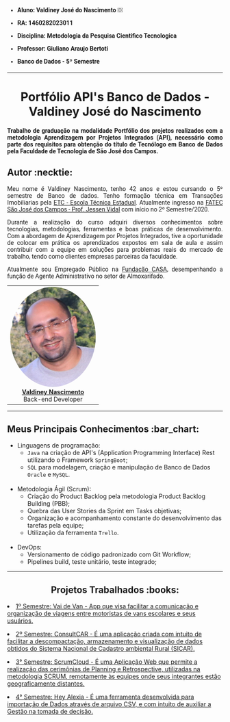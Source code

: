 <html>
<body>

 <h4 style="font-family:roboto;">
  
 - Aluno: Valdiney José do Nascimento :man_student:
 - RA: 1460282023011

 - Disciplina: Metodologia da Pesquisa Cientifico Tecnologica
 - Professor: Giuliano Araujo Bertoti
 - Banco de Dados - 5º Semestre

 </h4>
  
  --- 
  
 <h1 align="center"> Portfólio API's Banco de Dados - Valdiney José do Nascimento</h1>  
  <h4 align="justify" style="font-family:roboto;"> Trabalho de graduação na modalidade Portfólio dos projetos realizados com a metodologia Aprendizagem por Projetos Integrados (API), necessário como parte dos requisitos para obtenção do título de Tecnólogo em Banco de Dados pela Faculdade de Tecnologia de São José dos Campos.</h4>
  
  <h2> Autor :necktie: </h2>
  
  <p align="justify" style="font-family:roboto;"> Meu nome é Valdiney Nascimento, tenho 42 anos e estou cursando o 5º semestre de Banco de dados. Tenho formação técnica em Transações Imobiliarias pela <a href="https://www.vestibulinhoetec.com.br/home/">ETC - Escola Técnica Estadual</a>. Atualmente ingresso na <a href="https://fatecsjc-prd.azurewebsites.net/">FATEC São José dos Campos - Prof. Jessen Vidal</a> com início no 2º Semestre/2020.</p>
  <p align="justify" style="font-family:roboto;"> Durante a realização do curso adquiri diversos conhecimentos sobre tecnologias, metodologias, ferramentas e boas práticas de desenvolvimento. Com a abordagem de Aprendizagem por Projetos Integrados, tive a oportunidade de colocar em prática os aprendizados expostos em sala de aula e assim contribuir com a equipe em soluções para problemas reais do mercado de trabalho, tendo como clientes empresas parceiras da faculdade. </p>
  <p align="justify" style="font-family:roboto;"> Atualmente sou Empregado Público na <a href="https://fundacaocasa.sp.gov.br/">Fundação CASA</a>, desempenhando a função de Agente Administrativo no setor de Almoxarifado.</p>
  
  <table align="center">
   <tr>
    <td align="center"><a href="https://www.linkedin.com/in/valdiney-jos%C3%A9-do-nascimento-68a136214/"><img style="border-radius: 50%;" src="https://github.com/Valdineynascimento/bertoti/blob/main/Metodologia/Imagens/ValdineyNascimento.jpeg" width="200px;" alt="200px"/><br/><b>Valdiney Nascimento</b></a>
      <br/>
      Back-end Developer
     </td>
   </tr>
  </table>
  
---

<h2> Meus Principais Conhecimentos :bar_chart:</h2>
<ul>
  <li>Linguagens de programação:
  <ul>
    <li><code>Java</code> na criação de API's (Application Programming Interface) Rest utilizando o Framework <code>SpringBoot</code>;</li>    
    <li><code>SQL</code> para modelagem, criação e manipulação de Banco de Dados <code>Oracle</code> e <code>MySQL</code>.</li>
    </ul></li>
  <br>
  <li> Metodologia Ágil (Scrum):
  <ul> 
    <li>Criação do Product Backlog pela metodologia Product Backlog Building (PBB);</li>
    <li>Quebra das User Stories da Sprint em Tasks objetivas;</li>
    <li>Organização e acompanhamento constante do desenvolvimento das tarefas pela equipe;</li>
    <li>Utilização da ferramenta <code>Trello</code>.</li> 
    </ul></li>
  <br>
  <li> DevOps:
  <ul> 
    <li>Versionamento de código padronizado com Git Workflow;</li>
    <li>Pipelines build, teste unitário, teste integrado;</li>
    </ul></li>
  </ul>

---

 <h2 align="center"> Projetos Trabalhados :books:</h2>
 
   <p align="justify" style="font-family:roboto;"><li><a href="https://github.com/Valdineynascimento/bertoti/blob/main/Metodologia/API_1.md"> 1º Semestre: Vai de Van - App que visa facilitar a comunicação e organização de viagens entre motoristas de vans escolares e seus usuários.</a></li></p>
   <p align="justify" style="font-family:roboto;"><li><a href="https://github.com/Valdineynascimento/bertoti/blob/main/Metodologia/API_2.md"> 2º Semestre: ConsultCAR - É uma aplicação criada com intuito de facilitar a descompactação, armazenamento e visualização de dados obtidos do Sistema Nacional de Cadastro ambiental Rural (SICAR).</a></li></p>
   <p align="justify" style="font-family:roboto;"><li><a href="https://github.com/Valdineynascimento/bertoti/blob/main/Metodologia/API_3.md"> 3° Semestre: ScrumCloud - É uma Aplicação Web que permite a realização das cerimônias de Planning e Retrospective, utilizadas na metodologia SCRUM, remotamente às equipes onde seus integrantes estão geograficamente distantes.</a></li></p>
   <p align="justify" style="font-family:roboto;"><li><a href="https://github.com/Valdineynascimento/bertoti/blob/main/Metodologia/API_4.md"> 4° Semestre: Hey Alexia - É uma ferramenta desenvolvida para importação de Dados através de arquivo CSV, e com intuito de auxiliar a Gestão na tomada de decisão.</a></li></p>
   

</body>
</html>
